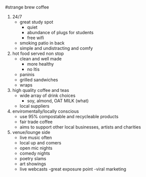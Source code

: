 #strange brew coffee

1. 24/7
	- great study spot
		- quiet
		- abundance of plugs for students
		- free wifi
	- smoking patio in back
	- simple and undistracting and comfy
2. hot food served non stop
	- clean and well made
		- more healthy
		- no Itis
	- paninis
	- grilled sandwiches
	- wraps
3. high quality coffee and teas
	- wide array of drink choices
		- soy, almond, OAT MILK (what)
	- local suppliers
4. enviromentally/locally conscious
	- use 95% compostable and recycleable products
	- fair trade coffee
	- aims to support other local businesses, artists and charities
5. venue/lounge side
	- live music often
	- local up and comers
	- open mic nights
	- comedy nights
	- poetry slams
	- art showings
	- live webcasts
		-great exposure point
		-viral marketing
